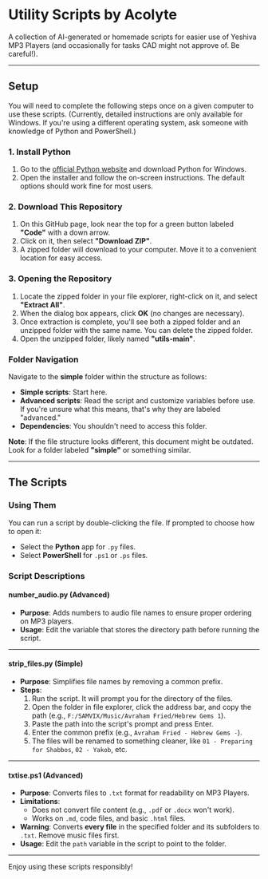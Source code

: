 # Utility Scripts by Acolyte

A collection of AI-generated or homemade scripts for easier use of Yeshiva MP3 Players (and occasionally for tasks CAD might not approve of. Be careful!).

---

## Setup

You will need to complete the following steps once on a given computer to use these scripts. (Currently, detailed instructions are only available for Windows. If you're using a different operating system, ask someone with knowledge of Python and PowerShell.)

### 1. Install Python

1. Go to the [official Python website](https://www.python.org/) and download Python for Windows.
2. Open the installer and follow the on-screen instructions. The default options should work fine for most users.

### 2. Download This Repository

1. On this GitHub page, look near the top for a green button labeled **"Code"** with a down arrow.
2. Click on it, then select **"Download ZIP"**.
3. A zipped folder will download to your computer. Move it to a convenient location for easy access.

### 3. Opening the Repository

1. Locate the zipped folder in your file explorer, right-click on it, and select **"Extract All"**.
2. When the dialog box appears, click **OK** (no changes are necessary).
3. Once extraction is complete, you'll see both a zipped folder and an unzipped folder with the same name. You can delete the zipped folder.
4. Open the unzipped folder, likely named **"utils-main"**.

### Folder Navigation

Navigate to the **simple** folder within the structure as follows:


- **Simple scripts**: Start here.
- **Advanced scripts**: Read the script and customize variables before use. If you're unsure what this means, that's why they are labeled "advanced."
- **Dependencies**: You shouldn't need to access this folder.

**Note**: If the file structure looks different, this document might be outdated. Look for a folder labeled **"simple"** or something similar.

---

## The Scripts

### Using Them

You can run a script by double-clicking the file. If prompted to choose how to open it:
- Select the **Python** app for `.py` files.
- Select **PowerShell** for `.ps1` or `.ps` files.

### Script Descriptions

#### **number_audio.py** (Advanced)

- **Purpose**: Adds numbers to audio file names to ensure proper ordering on MP3 players.
- **Usage**: Edit the variable that stores the directory path before running the script.

---

#### **strip_files.py** (Simple)

- **Purpose**: Simplifies file names by removing a common prefix.
- **Steps**:
  1. Run the script. It will prompt you for the directory of the files.
  2. Open the folder in file explorer, click the address bar, and copy the path (e.g., `F:/SAMVIX/Music/Avraham Fried/Hebrew Gems 1`).
  3. Paste the path into the script's prompt and press Enter.
  4. Enter the common prefix (e.g., `Avraham Fried - Hebrew Gems -`).
  5. The files will be renamed to something cleaner, like `01 - Preparing for Shabbos`, `02 - Yakob`, etc.

---

#### **txtise.ps1** (Advanced)

- **Purpose**: Converts files to `.txt` format for readability on MP3 Players.
- **Limitations**: 
  - Does not convert file content (e.g., `.pdf` or `.docx` won't work).
  - Works on `.md`, code files, and basic `.html` files.
- **Warning**: Converts **every file** in the specified folder and its subfolders to `.txt`. Remove music files first.
- **Usage**: Edit the `path` variable in the script to point to the folder.

---

Enjoy using these scripts responsibly!
